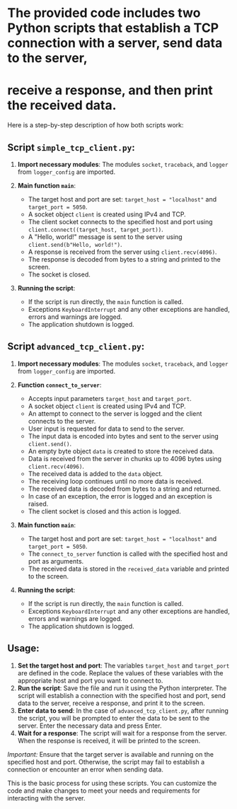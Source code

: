 # The provided code includes two Python scripts that establish a TCP connection with a server, send data to the server,
# receive a response, and then print the received data.

Here is a step-by-step description of how both scripts work:

## Script `simple_tcp_client.py`:

1. **Import necessary modules**: The modules `socket`, `traceback`, and `logger` from `logger_config` are imported.

2. **Main function `main`**:
   - The target host and port are set: `target_host = "localhost"` and `target_port = 5050`.
   - A socket object `client` is created using IPv4 and TCP.
   - The client socket connects to the specified host and port using `client.connect((target_host, target_port))`.
   - A "Hello, world!" message is sent to the server using `client.send(b"Hello, world!")`.
   - A response is received from the server using `client.recv(4096)`.
   - The response is decoded from bytes to a string and printed to the screen.
   - The socket is closed.

3. **Running the script**:
   - If the script is run directly, the `main` function is called.
   - Exceptions `KeyboardInterrupt` and any other exceptions are handled, errors and warnings are logged.
   - The application shutdown is logged.

## Script `advanced_tcp_client.py`:

1. **Import necessary modules**: The modules `socket`, `traceback`, and `logger` from `logger_config` are imported.

2. **Function `connect_to_server`**:
   - Accepts input parameters `target_host` and `target_port`.
   - A socket object `client` is created using IPv4 and TCP.
   - An attempt to connect to the server is logged and the client connects to the server.
   - User input is requested for data to send to the server.
   - The input data is encoded into bytes and sent to the server using `client.send()`.
   - An empty byte object `data` is created to store the received data.
   - Data is received from the server in chunks up to 4096 bytes using `client.recv(4096)`.
   - The received data is added to the `data` object.
   - The receiving loop continues until no more data is received.
   - The received data is decoded from bytes to a string and returned.
   - In case of an exception, the error is logged and an exception is raised.
   - The client socket is closed and this action is logged.

3. **Main function `main`**:
   - The target host and port are set: `target_host = "localhost"` and `target_port = 5050`.
   - The `connect_to_server` function is called with the specified host and port as arguments.
   - The received data is stored in the `received_data` variable and printed to the screen.

4. **Running the script**:
   - If the script is run directly, the `main` function is called.
   - Exceptions `KeyboardInterrupt` and any other exceptions are handled, errors and warnings are logged.
   - The application shutdown is logged.

## Usage:

1. **Set the target host and port**: The variables `target_host` and `target_port` are defined in the code. Replace the 
   values of these variables with the appropriate host and port you want to connect to.
2. **Run the script**: Save the file and run it using the Python interpreter. The script will establish a connection 
   with the specified host and port, send data to the server, receive a response, and print it to the screen.
3. **Enter data to send**: In the case of `advanced_tcp_client.py`, after running the script, you will be prompted to 
   enter the data to be sent to the server. Enter the necessary data and press Enter.
4. **Wait for a response**: The script will wait for a response from the server. When the response is received, it will 
   be printed to the screen.

*Important:*
Ensure that the target server is available and running on the specified host and port. Otherwise, the script may fail to
establish a connection or encounter an error when sending data.

This is the basic process for using these scripts. You can customize the code and make changes to meet your needs and 
requirements for interacting with the server.
